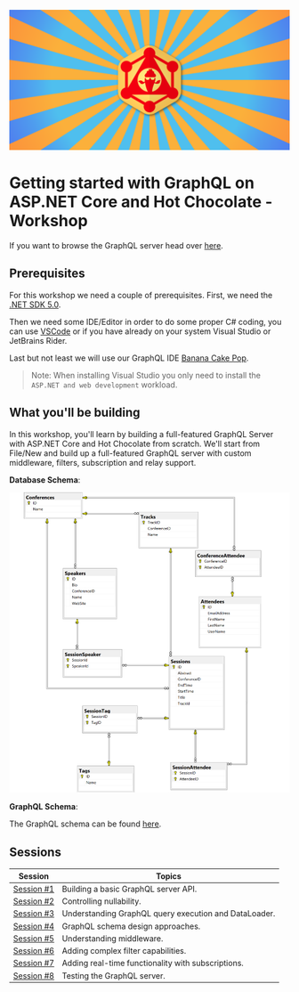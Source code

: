 ![ChilliCream](docs/images/ChilliCream.svg)

# Getting started with GraphQL on ASP.NET Core and Hot Chocolate - Workshop

If you want to browse the GraphQL server head over [here](https://hc-conference-app.azurewebsites.net/).

## Prerequisites

For this workshop we need a couple of prerequisites. First, we need the [.NET SDK 5.0](https://dotnet.microsoft.com/download/dotnet/5.0).

Then we need some IDE/Editor in order to do some proper C# coding, you can use [VSCode](https://code.visualstudio.com/) or if you have already on your system Visual Studio or JetBrains Rider.

Last but not least we will use our GraphQL IDE [Banana Cake Pop](https://chillicream.com/docs/bananacakepop).

> Note: When installing Visual Studio you only need to install the `ASP.NET and web development` workload.

## What you'll be building

In this workshop, you'll learn by building a full-featured GraphQL Server with ASP.NET Core and Hot Chocolate from scratch. We'll start from File/New and build up a full-featured GraphQL server with custom middleware, filters, subscription and relay support.

**Database Schema**:

![Database Schema Diagram](docs/images/21-conference-planner-db-diagram.png)

**GraphQL Schema**:

The GraphQL schema can be found [here](code/complete/schema.graphql).

## Sessions

| Session | Topics |
| ----- | ---- |
| [Session #1](docs/1-creating-a-graphql-server-project.md) | Building a basic GraphQL server API. |
| [Session #2](docs/2-controlling-nullability.md) | Controlling nullability.  |
| [Session #3](docs/3-understanding-dataLoader.md) | Understanding GraphQL query execution and DataLoader.  |
| [Session #4](docs/4-schema-design.md) | GraphQL schema design approaches. |
| [Session #5](docs/5-understanding-middleware.md) | Understanding middleware. |
| [Session #6](docs/6-adding-complex-filter-capabilities.md) | Adding complex filter capabilities. |
| [Session #7](docs/7-subscriptions.md) | Adding real-time functionality with subscriptions. |
| [Session #8](docs/8-testing-the-graphql-server.md) | Testing the GraphQL server. |
